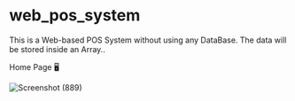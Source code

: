 # web_pos_system
This is a Web-based POS System without using any DataBase. The data will be stored inside an Array..

Home Page 🖥

![Screenshot (889)](https://user-images.githubusercontent.com/87766409/156990428-4518ad47-999c-42ff-ac86-920aa9c2d59b.png)
